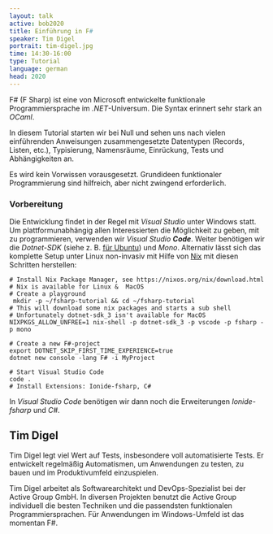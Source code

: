 ```yaml
---
layout: talk
active: bob2020
title: Einführung in F#
speaker: Tim Digel
portrait: tim-digel.jpg
time: 14:30-16:00
type: Tutorial
language: german
head: 2020
---
```


F# (F Sharp) ist eine von Microsoft entwickelte funktionale
Programmiersprache im _.NET_-Universum. Die Syntax erinnert sehr stark
an _OCaml_.

In diesem Tutorial starten wir bei Null und sehen uns nach vielen
einführenden Anweisungen zusammengesetzte Datentypen (Records,
Listen, etc.), Typisierung, Namensräume, Einrückung, Tests und
Abhängigkeiten an.

Es wird kein Vorwissen vorausgesetzt. Grundideen funktionaler
Programmierung sind hilfreich, aber nicht zwingend erforderlich.

### Vorbereitung

Die Entwicklung findet in der Regel mit _Visual Studio_ unter Windows statt.
Um plattformunabhängig allen
Interessierten die Möglichkeit zu geben, mit zu programmieren,
verwenden wir _Visual Studio **Code**_. Weiter benötigen
wir die _Dotnet-SDK_ (siehe z. B. [für
Ubuntu](https://www.techrepublic.com/article/how-to-install-dotnet-core-on-ubuntu-18-04/)) und _Mono_. Alternativ
lässt sich das komplette Setup unter Linux non-invasiv mit Hilfe von
[Nix](https://nixos.org/nix/download.html) mit diesen Schritten
herstellen:

    # Install Nix Package Manager, see https://nixos.org/nix/download.html
    # Nix is available for Linux &  MacOS
    # Create a playground
     mkdir -p ~/fsharp-tutorial && cd ~/fsharp-tutorial
    # This will download some nix packages and starts a sub shell
    # Unfortunately dotnet-sdk_3 isn't available for MacOS
    NIXPKGS_ALLOW_UNFREE=1 nix-shell -p dotnet-sdk_3 -p vscode -p fsharp -p mono
    
    # Create a new F#-project
    export DOTNET_SKIP_FIRST_TIME_EXPERIENCE=true
    dotnet new console -lang F# -i MyProject
    
    # Start Visual Studio Code
    code .
    # Install Extensions: Ionide-fsharp, C#

In _Visual Studio Code_ benötigen wir dann noch die Erweiterungen
_Ionide-fsharp_ und _C#_.

## Tim Digel

Tim Digel legt viel Wert auf Tests, insbesondere voll automatisierte
Tests. Er entwickelt regelmäßig Automatismen, um Anwendungen zu
testen, zu bauen und im Produktivumfeld einzuspielen.

Tim Digel arbeitet als Softwarearchitekt und DevOps-Spezialist bei der
Active Group GmbH. In diversen Projekten benutzt die Active Group
individuell die besten Techniken und die passendsten funktionalen
Programmiersprachen. Für Anwendungen im Windows-Umfeld ist das
momentan F#.

